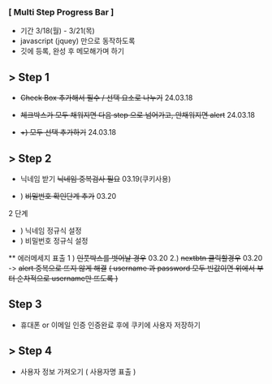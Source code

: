 ### [ Multi Step Progress Bar ] 

- 기간 3/18(월) - 3/21(목)
- javascript (jquey) 만으로 동작하도록 
- 깃에 등록, 완성 후 메모해가며 하기 



## > Step 1
- ~~Check Box 추가해서 필수 / 선택 요소로 나누기~~ 24.03.18

- ~~체크박스가 모두 채워지면 다음 step 으로 넘어가고, 안채워지면 alert~~ 24.03.18

- ~~+) 모두 선택 추가하기~~ 24.03.18


## > Step 2
- 닉네임 받기 
~~닉네임 중복검사 필요~~ 03.19(쿠키사용)


+ ) ~~비밀번호 확인단계 추가~~ 03.20

2 단계 
+ ) 닉네임 정규식 설정
+ ) 비밀번호 정규식 설정 


** 에러메세지 표출
1 ) ~~인풋박스를 벗어날 경우~~ 03.20
2.) ~~nextbtn 클릭할경우~~  03.20
    -> ~~alert 중복으로 뜨지 않게 해결~~ 
        ~~( username 과 password 모두 빈값이면 위에서 부터 순차적으로 username만 뜨도록 )~~ 
 

## Step 3

- 휴대폰 or 이메일 인증
인증완료 후에 쿠키에 사용자 저장하기 



## > Step 4 
 
- 사용자 정보 가져오기 ( 사용자명 표출 ) 




